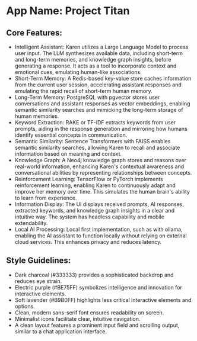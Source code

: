 # **App Name**: Project Titan

## Core Features:

- Intelligent Assistant: Karen utilizes a Large Language Model to process user input. The LLM synthesizes available data, including short-term and long-term memories, and knowledge graph insights, before generating a response. It acts as a tool to incorporate context and emotional cues, emulating human-like associations.
- Short-Term Memory: A Redis-based key-value store caches information from the current user session, accelerating assistant responses and emulating the rapid recall of short-term human memory.
- Long-Term Memory: PostgreSQL with pgvector stores user conversations and assistant responses as vector embeddings, enabling semantic similarity searches and mimicking the long-term storage of human memories.
- Keyword Extraction: RAKE or TF-IDF extracts keywords from user prompts, aiding in the response generation and mirroring how humans identify essential concepts in communication.
- Semantic Similarity: Sentence Transformers with FAISS enables semantic similarity searches, allowing Karen to recall and associate information based on meaning and context.
- Knowledge Graph: A Neo4j knowledge graph stores and reasons over real-world information, enhancing Karen's contextual awareness and conversational abilities by representing relationships between concepts.
- Reinforcement Learning: TensorFlow or PyTorch implements reinforcement learning, enabling Karen to continuously adapt and improve her memory over time. This simulates the human brain's ability to learn from experience.
- Information Display: The UI displays received prompts, AI responses, extracted keywords, and knowledge graph insights in a clear and intuitive way. The system has headless capability and mobile extendability.
- Local AI Processing: Local first implementation, such as with ollama, enabling the AI assistant to function locally without relying on external cloud services. This enhances privacy and reduces latency.

## Style Guidelines:

- Dark charcoal (#333333) provides a sophisticated backdrop and reduces eye strain.
- Electric purple (#BE75FF) symbolizes intelligence and innovation for interactive elements.
- Soft lavender (#B9B0FF) highlights less critical interactive elements and options.
- Clean, modern sans-serif font ensures readability on screen.
- Minimalist icons facilitate clear, intuitive navigation.
- A clean layout features a prominent input field and scrolling output, similar to a chat application interface.